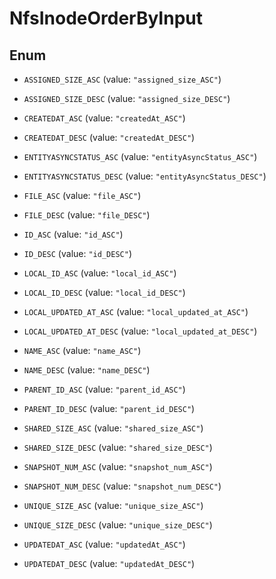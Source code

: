 

# NfsInodeOrderByInput

## Enum


* `ASSIGNED_SIZE_ASC` (value: `"assigned_size_ASC"`)

* `ASSIGNED_SIZE_DESC` (value: `"assigned_size_DESC"`)

* `CREATEDAT_ASC` (value: `"createdAt_ASC"`)

* `CREATEDAT_DESC` (value: `"createdAt_DESC"`)

* `ENTITYASYNCSTATUS_ASC` (value: `"entityAsyncStatus_ASC"`)

* `ENTITYASYNCSTATUS_DESC` (value: `"entityAsyncStatus_DESC"`)

* `FILE_ASC` (value: `"file_ASC"`)

* `FILE_DESC` (value: `"file_DESC"`)

* `ID_ASC` (value: `"id_ASC"`)

* `ID_DESC` (value: `"id_DESC"`)

* `LOCAL_ID_ASC` (value: `"local_id_ASC"`)

* `LOCAL_ID_DESC` (value: `"local_id_DESC"`)

* `LOCAL_UPDATED_AT_ASC` (value: `"local_updated_at_ASC"`)

* `LOCAL_UPDATED_AT_DESC` (value: `"local_updated_at_DESC"`)

* `NAME_ASC` (value: `"name_ASC"`)

* `NAME_DESC` (value: `"name_DESC"`)

* `PARENT_ID_ASC` (value: `"parent_id_ASC"`)

* `PARENT_ID_DESC` (value: `"parent_id_DESC"`)

* `SHARED_SIZE_ASC` (value: `"shared_size_ASC"`)

* `SHARED_SIZE_DESC` (value: `"shared_size_DESC"`)

* `SNAPSHOT_NUM_ASC` (value: `"snapshot_num_ASC"`)

* `SNAPSHOT_NUM_DESC` (value: `"snapshot_num_DESC"`)

* `UNIQUE_SIZE_ASC` (value: `"unique_size_ASC"`)

* `UNIQUE_SIZE_DESC` (value: `"unique_size_DESC"`)

* `UPDATEDAT_ASC` (value: `"updatedAt_ASC"`)

* `UPDATEDAT_DESC` (value: `"updatedAt_DESC"`)



